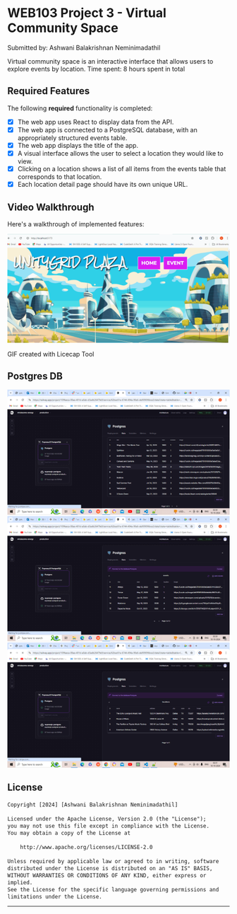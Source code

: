 # WEB103 Project 3 - Virtual Community Space 

Submitted by: Ashwani Balakrishnan Neminimadathil

Virtual community space is an interactive interface that allows users to explore events by location.
Time spent: 8 hours spent in total

## Required Features

The following **required** functionality is completed:

* [x] The web app uses React to display data from the API.
* [x] The web app is connected to a PostgreSQL database, with an appropriately structured events table.
* [x] The web app displays the title of the app.
* [x] A visual interface allows the user to select a location they would like to view.
* [x] Clicking on a location shows a list of all items from the events table that corresponds to that location.
* [x] Each location detail page should have its own unique URL.

## Video Walkthrough

Here's a walkthrough of implemented features:

<img src='https://github.com/ashwani89n/unit3_project/blob/main/Ash_WEB103_Virtual_Community.gif' title='Video Walkthrough' width='' alt='Video Walkthrough' />

GIF created with Licecap Tool

## Postgres DB

<img src='https://github.com/ashwani89n/unit3_project/blob/main/Virtual_Community_1.png' title='Postgres Database' width='' />
<img src='https://github.com/ashwani89n/unit3_project/blob/main/Virtual_Community_2.png' title='Postgres Database' width='' />
<img src='https://github.com/ashwani89n/unit3_project/blob/main/Virtual_Community_3.png' title='Postgres Database' width='' />

## License

    Copyright [2024] [Ashwani Balakrishnan Neminimadathil]

    Licensed under the Apache License, Version 2.0 (the "License");
    you may not use this file except in compliance with the License.
    You may obtain a copy of the License at

        http://www.apache.org/licenses/LICENSE-2.0

    Unless required by applicable law or agreed to in writing, software
    distributed under the License is distributed on an "AS IS" BASIS,
    WITHOUT WARRANTIES OR CONDITIONS OF ANY KIND, either express or implied.
    See the License for the specific language governing permissions and
    limitations under the License.

--------------------------------------------------------------------------------

